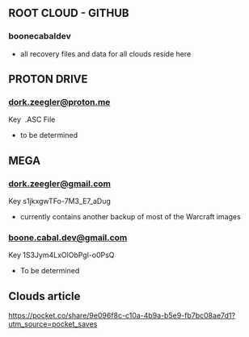 ## ROOT CLOUD - GITHUB

### boonecabaldev 

- all recovery files and data for all clouds reside here

## PROTON DRIVE

### dork.zeegler@proton.me

Key 
.ASC File

- to be determined


## MEGA

### dork.zeegler@gmail.com

Key
s1jkxgwTFo-7M3_E7_aDug

- currently contains another backup of most of the Warcraft images


### boone.cabal.dev@gmail.com

Key
1S3Jym4LxOlObPgl-o0PsQ

- To be determined


## Clouds article
https://pocket.co/share/9e096f8c-c10a-4b9a-b5e9-fb7bc08ae7d1?utm_source=pocket_saves


